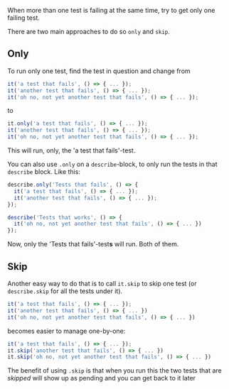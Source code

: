 When more than one test is failing at the same time, try to get only one failing test.

There are two main approaches to do so `only` and `skip`.

## Only

To run only one test, find the test in question and change from

```javascript
it('a test that fails', () => { ... });
it('another test that fails', () => { ... });
it('oh no, not yet another test that fails', () => { ... });
```

to

```javascript
it.only('a test that fails', () => { ... });
it('another test that fails', () => { ... });
it('oh no, not yet another test that fails', () => { ... });
```

This will run, only, the 'a test that fails'-test.

You can also use `.only` on a `describe`-block, to only run the tests in that `describe` block. Like this:

```javascript
describe.only('Tests that fails', () => {
  it('a test that fails', () => { ... });
  it('another test that fails', () => { ... });
});

describe('Tests that works', () => {
  it('oh no, not yet another test that fails', () => { ... })
});
```

Now, only the 'Tests that fails'-test**s** will run. Both of them.

## Skip

Another easy way to do that is to call `it.skip` to skip one test (or `describe.skip` for all the tests under it).

```javascript
it('a test that fails', () => { ... });
it('another test that fails', () => { ... })
it('oh no, not yet another test that fails', () => { ... })
```

becomes easier to manage one-by-one:

```javascript
it('a test that fails', () => { ... });
it.skip('another test that fails', () => { ... })
it.skip('oh no, not yet another test that fails', () => { ... })
```

The benefit of using `.skip` is that when you run this the two tests that are _skipped_ will show up as pending and you can get back to it later
